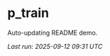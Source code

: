 # p_train

Auto-updating README demo.

<!--START_SECTION:status-->
_Last run: 2025-09-12 09:31 UTC_
<!--END_SECTION:status-->





















































































































































































































































































































































































































































































